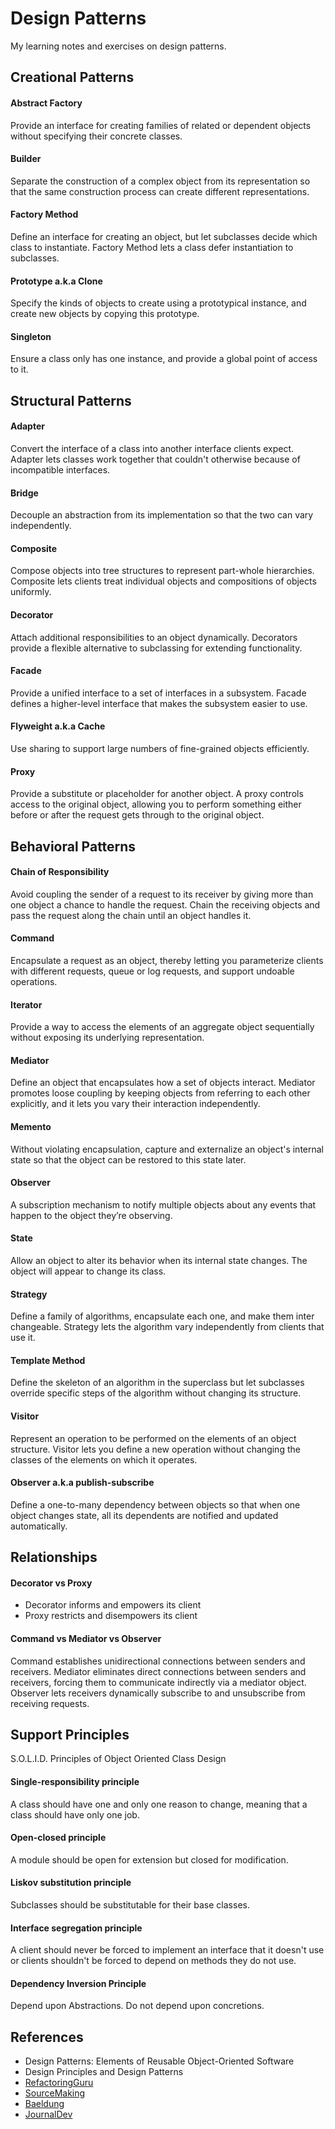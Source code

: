 # Design Patterns
My learning notes and exercises on design patterns.

## Creational Patterns
#### Abstract Factory
Provide an interface for creating families of related or dependent objects without specifying their concrete classes.

#### Builder
Separate the construction of a complex object from its representation so that the same construction process can create different representations.

#### Factory Method
Define an interface for creating an object, but let subclasses decide which class to instantiate. Factory Method lets a class defer instantiation to subclasses.

#### Prototype a.k.a Clone
Specify the kinds of objects to create using a prototypical instance, and create new objects by copying this prototype.

#### Singleton
Ensure a class only has one instance, and provide a global point of access to it.


## Structural Patterns
#### Adapter
Convert the interface of a class into another interface clients expect. Adapter lets classes work together that couldn't otherwise because of incompatible interfaces.

#### Bridge
Decouple an abstraction from its implementation so that the two can vary independently.

#### Composite
Compose objects into tree structures to represent part-whole hierarchies. Composite lets clients treat individual objects and compositions of objects uniformly.

#### Decorator
Attach additional responsibilities to an object dynamically. Decorators provide a flexible alternative to subclassing for extending functionality.

#### Facade
Provide a unified interface to a set of interfaces in a subsystem. Facade defines a higher-level interface that makes the subsystem easier to use.

#### Flyweight a.k.a Cache
Use sharing to support large numbers of fine-grained objects efficiently.

#### Proxy
Provide a substitute or placeholder for another object. A proxy controls access to the original object, allowing you to perform something either before or after the request gets through to the original object.


## Behavioral Patterns
#### Chain of Responsibility
Avoid coupling the sender of a request to its receiver by giving more than one object a chance to handle the request. Chain the receiving objects and pass the request along the chain until an object handles it.

#### Command
Encapsulate a request as an object, thereby letting you parameterize clients with different requests, queue or log requests, and support undoable operations.

#### Iterator
Provide a way to access the elements of an aggregate object sequentially without exposing its underlying representation.

#### Mediator
Define an object that encapsulates how a set of objects interact. Mediator promotes loose coupling by keeping objects from referring to each other explicitly, and
it lets you vary their interaction independently.

#### Memento
Without violating encapsulation, capture and externalize an object's internal state so that the object can be restored to this state later.

#### Observer
A subscription mechanism to notify multiple objects about any events that happen to the object they’re observing.

#### State
Allow an object to alter its behavior when its internal state changes. The object will appear to change its class.

#### Strategy
Define a family of algorithms, encapsulate each one, and make them inter changeable. Strategy lets the algorithm vary independently from clients that use it.

#### Template Method
Define the skeleton of an algorithm in the superclass but let subclasses override specific steps of the algorithm without changing its structure.

#### Visitor
Represent an operation to be performed on the elements of an object structure. Visitor lets you define a new operation without changing the classes of the elements on which it operates.

#### Observer a.k.a publish-subscribe
Define a one-to-many dependency between objects so that when one object changes state, all its dependents are notified and updated automatically.

## Relationships
#### Decorator vs Proxy
* Decorator informs and empowers its client
* Proxy restricts and disempowers its client

#### Command vs Mediator vs Observer
Command establishes unidirectional connections between senders and receivers.
Mediator eliminates direct connections between senders and receivers, forcing them to communicate indirectly via a mediator object.
Observer lets receivers dynamically subscribe to and unsubscribe from receiving requests.

## Support Principles
S.O.L.I.D. Principles of Object Oriented Class Design

#### Single-responsibility principle
A class should have one and only one reason to change, meaning that a class should have only one job.
#### Open-closed principle
A module should be open for extension but closed for modification.

#### Liskov substitution principle
Subclasses should be substitutable for their base classes.

#### Interface segregation principle
A client should never be forced to implement an interface that it doesn't use or clients shouldn't be forced to depend on methods they do not use.

#### Dependency Inversion Principle
Depend upon Abstractions. Do not depend upon concretions.


## References
* Design Patterns: Elements of Reusable Object-Oriented Software
* Design Principles and Design Patterns
* [RefactoringGuru](https://refactoring.guru/design-patterns)
* [SourceMaking](https://sourcemaking.com/design_patterns)
* [Baeldung](https://www.baeldung.com/tag/pattern)
* [JournalDev](https://www.journaldev.com/java/design-patterns)